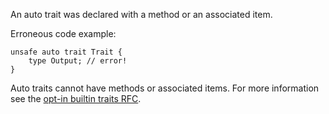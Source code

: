 An auto trait was declared with a method or an associated item.

Erroneous code example:

```compile_fail,E0380
unsafe auto trait Trait {
    type Output; // error!
}
```

Auto traits cannot have methods or associated items. For more information see
the [opt-in builtin traits RFC][RFC 19].

[RFC 19]: https://github.com/rust-lang/rfcs/blob/master/text/0019-opt-in-builtin-traits.md
